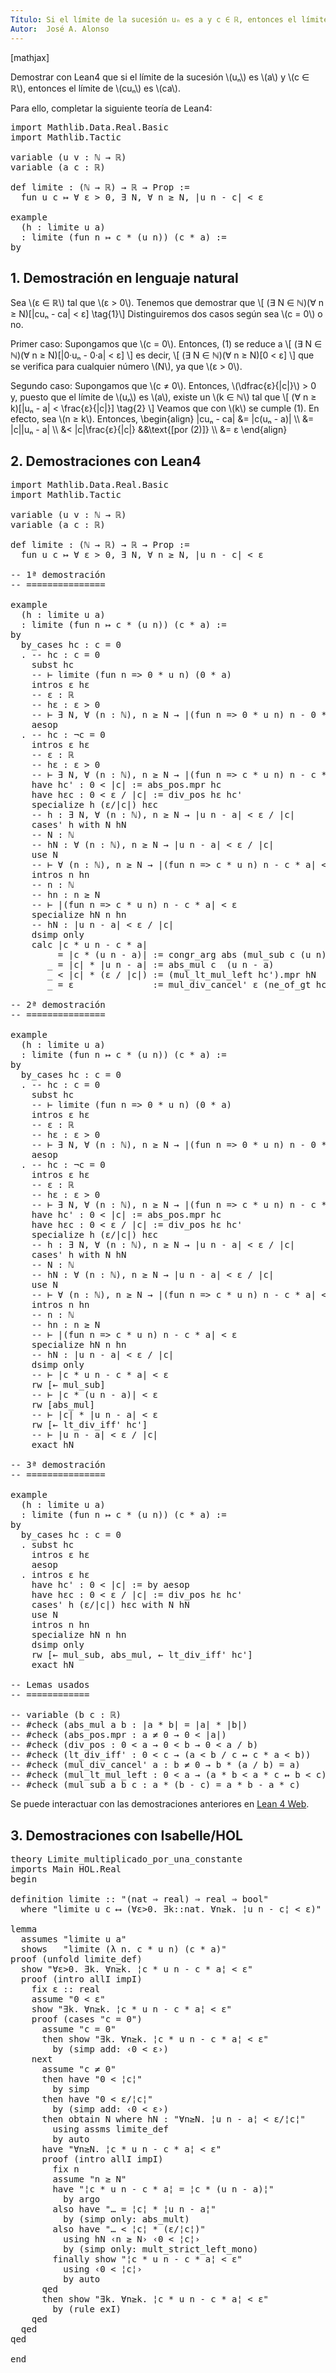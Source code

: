 ```yaml
---
Título: Si el límite de la sucesión uₙ es a y c ∈ ℝ, entonces el límite de cuₙ es ca
Autor:  José A. Alonso
---
```


[mathjax]

Demostrar con Lean4 que si el límite de la sucesión \\(uₙ\\) es \\(a\\) y \\(c ∈ ℝ\\), entonces el límite de \\(cuₙ\\) es \\(ca\\).

Para ello, completar la siguiente teoría de Lean4:

<pre lang="lean">
import Mathlib.Data.Real.Basic
import Mathlib.Tactic

variable (u v : ℕ → ℝ)
variable (a c : ℝ)

def limite : (ℕ → ℝ) → ℝ → Prop :=
  fun u c ↦ ∀ ε > 0, ∃ N, ∀ n ≥ N, |u n - c| < ε

example
  (h : limite u a)
  : limite (fun n ↦ c * (u n)) (c * a) :=
by
</pre>
<!--more-->

<h2>1. Demostración en lenguaje natural</h2>

Sea \\(ε ∈ ℝ\\) tal que \\(ε > 0\\). Tenemos que demostrar que
\\[ (∃ N ∈ ℕ)(∀ n ≥ N)[|cuₙ - ca| < ε] \\tag{1}\\]
Distinguiremos dos casos según sea \\(c = 0\\) o no.

Primer caso: Supongamos que \\(c = 0\\). Entonces, (1) se reduce a
\\[ (∃ N ∈ ℕ)(∀ n ≥ N)[|0·uₙ - 0·a| < ε] \\]
es decir,
\\[ (∃ N ∈ ℕ)(∀ n ≥ N)[0 < ε] \\]
que se verifica para cualquier número \\(N\\), ya que \\(ε > 0\\).

Segundo caso: Supongamos que \\(c ≠ 0\\). Entonces, \\(\\dfrac{ε}{|c|}\\) > 0 y, puesto que el límite de \\(uₙ\\) es \\(a\\), existe un \\(k ∈ ℕ\\) tal que
\\[ (∀ n ≥ k)[|uₙ - a| < \\frac{ε}{|c|}] \\tag{2} \\]
Veamos que con \\(k\\) se cumple (1). En efecto, sea \\(n ≥ k\\). Entonces,
\\begin{align}
   |cuₙ - ca| &= |c(uₙ - a)|    \\\\
              &= |c||uₙ - a|   \\\\
              &< |c|\\frac{ε}{|c|}     &&\\text{[por (2)]} \\\\
              &= ε
\\end{align}

<h2>2. Demostraciones con Lean4</h2>

<pre lang="lean">
import Mathlib.Data.Real.Basic
import Mathlib.Tactic

variable (u v : ℕ → ℝ)
variable (a c : ℝ)

def limite : (ℕ → ℝ) → ℝ → Prop :=
  fun u c ↦ ∀ ε > 0, ∃ N, ∀ n ≥ N, |u n - c| < ε

-- 1ª demostración
-- ===============

example
  (h : limite u a)
  : limite (fun n ↦ c * (u n)) (c * a) :=
by
  by_cases hc : c = 0
  . -- hc : c = 0
    subst hc
    -- ⊢ limite (fun n => 0 * u n) (0 * a)
    intros ε hε
    -- ε : ℝ
    -- hε : ε > 0
    -- ⊢ ∃ N, ∀ (n : ℕ), n ≥ N → |(fun n => 0 * u n) n - 0 * a| < ε
    aesop
  . -- hc : ¬c = 0
    intros ε hε
    -- ε : ℝ
    -- hε : ε > 0
    -- ⊢ ∃ N, ∀ (n : ℕ), n ≥ N → |(fun n => c * u n) n - c * a| < ε
    have hc' : 0 < |c| := abs_pos.mpr hc
    have hεc : 0 < ε / |c| := div_pos hε hc'
    specialize h (ε/|c|) hεc
    -- h : ∃ N, ∀ (n : ℕ), n ≥ N → |u n - a| < ε / |c|
    cases' h with N hN
    -- N : ℕ
    -- hN : ∀ (n : ℕ), n ≥ N → |u n - a| < ε / |c|
    use N
    -- ⊢ ∀ (n : ℕ), n ≥ N → |(fun n => c * u n) n - c * a| < ε
    intros n hn
    -- n : ℕ
    -- hn : n ≥ N
    -- ⊢ |(fun n => c * u n) n - c * a| < ε
    specialize hN n hn
    -- hN : |u n - a| < ε / |c|
    dsimp only
    calc |c * u n - c * a|
         = |c * (u n - a)| := congr_arg abs (mul_sub c (u n) a).symm
       _ = |c| * |u n - a| := abs_mul c  (u n - a)
       _ < |c| * (ε / |c|) := (mul_lt_mul_left hc').mpr hN
       _ = ε               := mul_div_cancel' ε (ne_of_gt hc')

-- 2ª demostración
-- ===============

example
  (h : limite u a)
  : limite (fun n ↦ c * (u n)) (c * a) :=
by
  by_cases hc : c = 0
  . -- hc : c = 0
    subst hc
    -- ⊢ limite (fun n => 0 * u n) (0 * a)
    intros ε hε
    -- ε : ℝ
    -- hε : ε > 0
    -- ⊢ ∃ N, ∀ (n : ℕ), n ≥ N → |(fun n => 0 * u n) n - 0 * a| < ε
    aesop
  . -- hc : ¬c = 0
    intros ε hε
    -- ε : ℝ
    -- hε : ε > 0
    -- ⊢ ∃ N, ∀ (n : ℕ), n ≥ N → |(fun n => c * u n) n - c * a| < ε
    have hc' : 0 < |c| := abs_pos.mpr hc
    have hεc : 0 < ε / |c| := div_pos hε hc'
    specialize h (ε/|c|) hεc
    -- h : ∃ N, ∀ (n : ℕ), n ≥ N → |u n - a| < ε / |c|
    cases' h with N hN
    -- N : ℕ
    -- hN : ∀ (n : ℕ), n ≥ N → |u n - a| < ε / |c|
    use N
    -- ⊢ ∀ (n : ℕ), n ≥ N → |(fun n => c * u n) n - c * a| < ε
    intros n hn
    -- n : ℕ
    -- hn : n ≥ N
    -- ⊢ |(fun n => c * u n) n - c * a| < ε
    specialize hN n hn
    -- hN : |u n - a| < ε / |c|
    dsimp only
    -- ⊢ |c * u n - c * a| < ε
    rw [← mul_sub]
    -- ⊢ |c * (u n - a)| < ε
    rw [abs_mul]
    -- ⊢ |c| * |u n - a| < ε
    rw [← lt_div_iff' hc']
    -- ⊢ |u n - a| < ε / |c|
    exact hN

-- 3ª demostración
-- ===============

example
  (h : limite u a)
  : limite (fun n ↦ c * (u n)) (c * a) :=
by
  by_cases hc : c = 0
  . subst hc
    intros ε hε
    aesop
  . intros ε hε
    have hc' : 0 < |c| := by aesop
    have hεc : 0 < ε / |c| := div_pos hε hc'
    cases' h (ε/|c|) hεc with N hN
    use N
    intros n hn
    specialize hN n hn
    dsimp only
    rw [← mul_sub, abs_mul, ← lt_div_iff' hc']
    exact hN

-- Lemas usados
-- ============

-- variable (b c : ℝ)
-- #check (abs_mul a b : |a * b| = |a| * |b|)
-- #check (abs_pos.mpr : a ≠ 0 → 0 < |a|)
-- #check (div_pos : 0 < a → 0 < b → 0 < a / b)
-- #check (lt_div_iff' : 0 < c → (a < b / c ↔ c * a < b))
-- #check (mul_div_cancel' a : b ≠ 0 → b * (a / b) = a)
-- #check (mul_lt_mul_left : 0 < a → (a * b < a * c ↔ b < c))
-- #check (mul_sub a b c : a * (b - c) = a * b - a * c)
</pre>

Se puede interactuar con las demostraciones anteriores en <a href="https://live.lean-lang.org/#url=https://raw.githubusercontent.com/jaalonso/Calculemus2/main/src/Limite_multiplicado_por_una_constante.lean" rel="noopener noreferrer" target="_blank">Lean 4 Web</a>.

<h2>3. Demostraciones con Isabelle/HOL</h2>

<pre lang="isar">
theory Limite_multiplicado_por_una_constante
imports Main HOL.Real
begin

definition limite :: "(nat ⇒ real) ⇒ real ⇒ bool"
  where "limite u c ⟷ (∀ε>0. ∃k::nat. ∀n≥k. ¦u n - c¦ < ε)"

lemma
  assumes "limite u a"
  shows   "limite (λ n. c * u n) (c * a)"
proof (unfold limite_def)
  show "∀ε>0. ∃k. ∀n≥k. ¦c * u n - c * a¦ < ε"
  proof (intro allI impI)
    fix ε :: real
    assume "0 < ε"
    show "∃k. ∀n≥k. ¦c * u n - c * a¦ < ε"
    proof (cases "c = 0")
      assume "c = 0"
      then show "∃k. ∀n≥k. ¦c * u n - c * a¦ < ε"
        by (simp add: ‹0 < ε›)
    next
      assume "c ≠ 0"
      then have "0 < ¦c¦"
        by simp
      then have "0 < ε/¦c¦"
        by (simp add: ‹0 < ε›)
      then obtain N where hN : "∀n≥N. ¦u n - a¦ < ε/¦c¦"
        using assms limite_def
        by auto
      have "∀n≥N. ¦c * u n - c * a¦ < ε"
      proof (intro allI impI)
        fix n
        assume "n ≥ N"
        have "¦c * u n - c * a¦ = ¦c * (u n - a)¦"
          by argo
        also have "… = ¦c¦ * ¦u n - a¦"
          by (simp only: abs_mult)
        also have "… < ¦c¦ * (ε/¦c¦)"
          using hN ‹n ≥ N› ‹0 < ¦c¦›
          by (simp only: mult_strict_left_mono)
        finally show "¦c * u n - c * a¦ < ε"
          using ‹0 < ¦c¦›
          by auto
      qed
      then show "∃k. ∀n≥k. ¦c * u n - c * a¦ < ε"
        by (rule exI)
    qed
  qed
qed

end
</pre>
